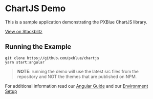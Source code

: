 # ChartJS Demo
This is a sample application demonstrating the PXBlue ChartJS library.

[View on Stackblitz](https://stackblitz.com/github/pxblue/chartjs/tree/master/demo-angular)

## Running the Example
```
git clone https://github.com/pxblue/chartjs
yarn start:angular
```
> **NOTE**: running the demo will use the latest src files from the repository and NOT the themes that are published on NPM.

For additional information read our [Angular Guide](https://pxblue.github.io/development/frameworks-web/angular) and our [Environment Setup](https://pxblue.github.io/development/environment)